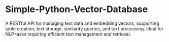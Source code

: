 # Simple-Python-Vector-Database
A RESTful API for managing text data and embedding vectors, supporting table creation, text storage, similarity queries, and text processing. Ideal for NLP tasks requiring efficient text management and retrieval.
